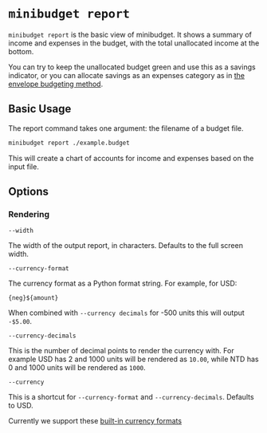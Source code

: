 # `minibudget report`

`minibudget report` is the basic view of minibudget. It shows a summary of income
and expenses in the budget, with the total unallocated income at the bottom.

You can try to keep the unallocated budget green and use this as a savings
indicator, or you can allocate savings as an expenses category as in
[the envelope budgeting method](https://www.investopedia.com/envelope-budgeting-system-5208026).

## Basic Usage

The report command takes one argument: the filename of a budget file.

```sh
minibudget report ./example.budget 
```

This will create a chart of accounts for income and expenses based on the input
file.

## Options

### Rendering

`--width`

The width of the output report, in characters. Defaults to the full screen width.

`--currency-format`

The currency format as a Python format string. For example, for USD:

`{neg}${amount}`

When combined with `--currency decimals` for -500 units this will output `-$5.00`.

`--currency-decimals`

This is the number of decimal points to render the currency with. For example
USD has 2 and 1000 units will be rendered as `10.00`, while NTD has 0 and
1000 units will be rendered as `1000`.

`--currency`

This is a shortcut for `--currency-format` and `--currency-decimals`. Defaults to USD.

Currently we support these [built-in currency formats](currency-formats.md)
